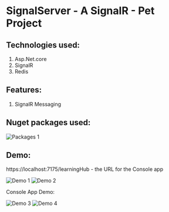 # SignalServer - A SignalR - Pet Project

<h2>Technologies used:</h2>

1. Asp.Net.core
2. SignalR
3. Redis

<h2>Features:</h2>

1. SignalR Messaging

<h2>Nuget packages used:</h2>

![Packages 1](https://res.cloudinary.com/dzuieskuw/image/upload/v1743768962/signalserver-nuget-packages_gxobiq.png)

<h2>Demo:</h2>

https://localhost:7175/learningHub - the URL for the Console app

![Demo 1](https://res.cloudinary.com/dzuieskuw/image/upload/v1743769028/signalserver-demo1_uye5nq.png)
![Demo 2](https://res.cloudinary.com/dzuieskuw/image/upload/v1743769029/signalserver-demo2_enumrk.png)

Console App Demo:

![Demo 3](https://res.cloudinary.com/dzuieskuw/image/upload/v1743769223/signalserver-demo3_tawrqt.png)
![Demo 4](https://res.cloudinary.com/dzuieskuw/image/upload/v1743769222/signalserver-demo4_wzdb0l.png)